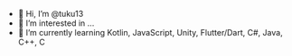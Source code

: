 - 👋 Hi, I’m @tuku13
- 👀 I’m interested in ...
- 🌱 I’m currently learning Kotlin, JavaScript, Unity, Flutter/Dart, C#, Java, C++, C

<!---
tuku13/tuku13 is a ✨ special ✨ repository because its `README.md` (this file) appears on your GitHub profile.
You can click the Preview link to take a look at your changes.
--->
